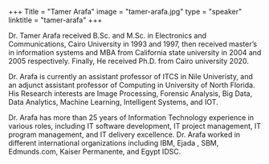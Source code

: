 +++
Title = "Tamer Arafa" 
image = "tamer-arafa.jpg" 
type = "speaker" 
linktitle = "tamer-arafa" 
+++

Dr. Tamer Arafa received B.Sc. and M.Sc. in Electronics and Communications, Cairo University in 1993 and 1997, then received master’s in information systems and MBA from California state university in 2004 and 2005 respectively. Finally, He received Ph.D. from Cairo university 2020. 

Dr. Arafa is currently an assistant professor of ITCS in Nile Univeristy, and an adjunct assistant professor of Computing in University of North Florida. His Research interests are Image Processing, Forensic Analysis, Big Data, Data Analytics, Machine Learning, Intelligent Systems, and IOT. 

Dr. Arafa has more than 25 years of Information Technology experience in various roles, including IT software development, IT project management, IT program management, and IT delivery excellence.  Dr. Arafa worked in different international organizations including IBM, Ejada , SBM, Edmunds.com, Kaiser Permanente, and Egypt IDSC.

